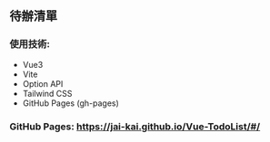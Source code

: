 ## 待辦清單  
### 使用技術:  
- Vue3  
- Vite  
- Option API    
- Tailwind CSS
- GitHub Pages (gh-pages) 
### GitHub Pages: https://jai-kai.github.io/Vue-TodoList/#/
